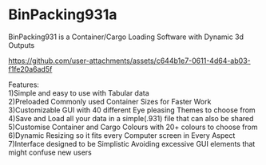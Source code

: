 # BinPacking931a

BinPacking931 is a Container/Cargo Loading Software with Dynamic 3d Outputs


https://github.com/user-attachments/assets/c644b1e7-0611-4d64-ab03-f1fe20a6ad5f


Features:  
1)Simple and easy to use with Tabular data  
2)Preloaded Commonly used Container Sizes for Faster Work  
3)Customizable GUI with 40 different Eye pleasing Themes to choose from  
4)Save and Load all your data in a simple(.931) file that can also be shared  
5)Customise Container and Cargo Colours with 20+ colours to choose from  
6)Dynamic Resizing so it fits every Computer screen in Every Aspect  
7)Interface designed to be Simplistic Avoiding excessive GUI elements that might confuse new users  
